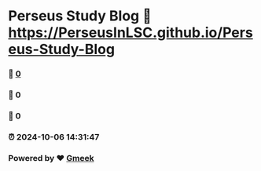 # Perseus Study Blog :link: https://PerseusInLSC.github.io/Perseus-Study-Blog 
### :page_facing_up: [0](https://PerseusInLSC.github.io/Perseus-Study-Blog/tag.html) 
### :speech_balloon: 0 
### :hibiscus: 0 
### :alarm_clock: 2024-10-06 14:31:47 
### Powered by :heart: [Gmeek](https://github.com/Meekdai/Gmeek)
